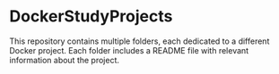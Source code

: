 # DockerStudyProjects
This repository contains multiple folders, each dedicated to a different Docker project. Each folder includes a README file with relevant information about the project.
